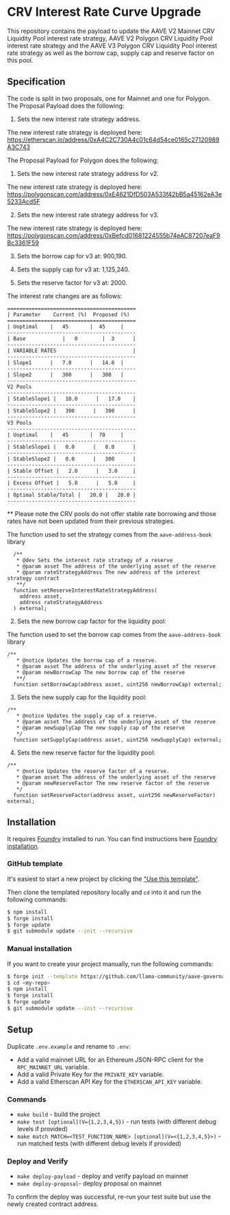 # CRV Interest Rate Curve Upgrade

This repository contains the payload to update the AAVE V2 Mainnet CRV Liquidity Pool interest rate strategy, AAVE V2 Polygon CRV Liquidity Pool interest rate strategy and the AAVE V3 Polygon CRV Liquidity Pool interest rate strategy as well as the borrow cap, supply cap and reserve factor on this pool.

## Specification

The code is split in two proposals, one for Mainnet and one for Polygon. The Proposal Payload does the following:

1. Sets the new interest rate strategy address.

The new interest rate strategy is deployed here: https://etherscan.io/address/0xA4C2C730A4c01c64d54ce0165c27120989A3C743

The Proposal Payload for Polygon does the following:

1. Sets the new interest rate strategy address for v2.

The new interest rate strategy is deployed here: https://polygonscan.com/address/0xE4621DfD503A533f42bB5a45162eA3e5233Acd5F

2. Sets the new interest rate strategy address for v3.

The new interest rate strategy is deployed here: https://polygonscan.com/address/0xBefcd01681224555b74eAC87207eaF9Bc3361F59

3. Sets the borrow cap for v3 at: 900,190.

4. Sets the supply cap for v3 at: 1,125,240.

5. Sets the reserve factor for v3 at: 2000.

The interest rate changes are as follows:

```
==========================================
| Parameter	   Current (%)	Proposed (%)
==========================================
| Uoptimal	  |   45       |  45     |
------------------------------------------
| Base	          |   0        |  3      |
------------------------------------------
| VARIABLE RATES                         |
------------------------------------------
| Slope1	  |   7.0      |   14.0  |
------------------------------------------
| Slope2	  |   300      |   300   |
------------------------------------------
V2 Pools
------------------------------------------
| StableSlope1 |   10.0      |   17.0    |
------------------------------------------
| StableSlope2 |   300      |   300      |
------------------------------------------
V3 Pools
------------------------------------------
| Uoptimal	  |   45       |  70     |
------------------------------------------
| StableSlope1 |   0.0      |   8.0      |
------------------------------------------
| StableSlope2 |   0.0      |   300      |
------------------------------------------
| Stable Offset |   2.0      |   3.0     |
------------------------------------------
| Excess Offset |   5.0      |   5.0     |
------------------------------------------
| Optimal Stable/Total |   20.0 |   20.0 |
------------------------------------------
```

\*\* Please note the CRV pools do not offer stable rate borrowing and those rates have not been updated from their previous strategies.

The function used to set the strategy comes from the `aave-address-book` library

```
  /**
   * @dev Sets the interest rate strategy of a reserve
   * @param asset The address of the underlying asset of the reserve
   * @param rateStrategyAddress The new address of the interest strategy contract
   **/
  function setReserveInterestRateStrategyAddress(
    address asset,
    address rateStrategyAddress
  ) external;
```

2. Sets the new borrow cap factor for the liquidity pool:

The function used to set the borrow cap comes from the `aave-address-book` library

```
/**
   * @notice Updates the borrow cap of a reserve.
   * @param asset The address of the underlying asset of the reserve
   * @param newBorrowCap The new borrow cap of the reserve
   **/
  function setBorrowCap(address asset, uint256 newBorrowCap) external;
```

3. Sets the new supply cap for the liquidity pool:

```
/**
   * @notice Updates the supply cap of a reserve.
   * @param asset The address of the underlying asset of the reserve
   * @param newSupplyCap The new supply cap of the reserve
   */
  function setSupplyCap(address asset, uint256 newSupplyCap) external;
```

4. Sets the new reserve factor for the liquidity pool:

```
/**
   * @notice Updates the reserve factor of a reserve.
   * @param asset The address of the underlying asset of the reserve
   * @param newReserveFactor The new reserve factor of the reserve
   */
  function setReserveFactor(address asset, uint256 newReserveFactor) external;
```

## Installation

It requires [Foundry](https://github.com/gakonst/foundry) installed to run. You can find instructions here [Foundry installation](https://github.com/gakonst/foundry#installation).

### GitHub template

It's easiest to start a new project by clicking the ["Use this template"](https://github.com/llama-community/aave-governance-forge-template).

Then clone the templated repository locally and `cd` into it and run the following commands:

```sh
$ npm install
$ forge install
$ forge update
$ git submodule update --init --recursive
```

### Manual installation

If you want to create your project manually, run the following commands:

```sh
$ forge init --template https://github.com/llama-community/aave-governance-forge-template <my-repo>
$ cd <my-repo>
$ npm install
$ forge install
$ forge update
$ git submodule update --init --recursive
```

## Setup

Duplicate `.env.example` and rename to `.env`:

- Add a valid mainnet URL for an Ethereum JSON-RPC client for the `RPC_MAINNET_URL` variable.
- Add a valid Private Key for the `PRIVATE_KEY` variable.
- Add a valid Etherscan API Key for the `ETHERSCAN_API_KEY` variable.

### Commands

- `make build` - build the project
- `make test [optional](V={1,2,3,4,5})` - run tests (with different debug levels if provided)
- `make match MATCH=<TEST_FUNCTION_NAME> [optional](V=<{1,2,3,4,5}>)` - run matched tests (with different debug levels if provided)

### Deploy and Verify

- `make deploy-payload` - deploy and verify payload on mainnet
- `make deploy-proposal`- deploy proposal on mainnet

To confirm the deploy was successful, re-run your test suite but use the newly created contract address.
